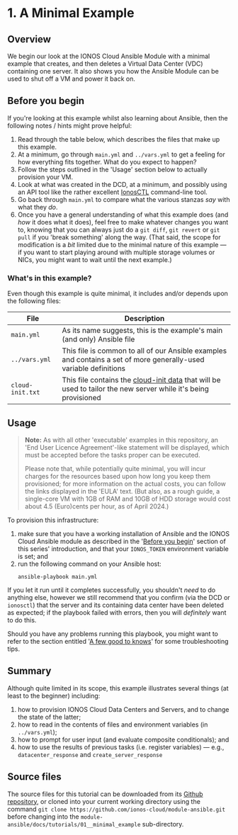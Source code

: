 # 1. A Minimal Example

## Overview
We begin our look at the IONOS Cloud Ansible Module with a minimal example that creates, and then deletes a Virtual Data Center (VDC) containing one server. It also shows you how the Ansible Module can be used to shut off a VM and power it back on.



## Before you begin
If you're looking at this example whilst also learning about Ansible, then the following notes / hints might prove helpful:

1. Read through the table below, which describes the files that make up this example.
2. At a minimum, go through `main.yml` and `../vars.yml` to get a feeling for how everything fits together. What do you expect to happen?
3. Follow the steps outlined in the 'Usage' section below to actually provision your VM.
4. Look at what was created in the DCD, at a minimum, and possibly using an API tool like the rather excellent [IonosCTL](https://docs.ionos.com/cli-ionosctl) command-line tool.
5. Go back through `main.yml` to compare what the various stanzas _say_ with what they _do_.
6. Once you have a general understanding of what this example does (and _how_ it does what it does), feel free to make whatever changes you want to, knowing that you can always just do a `git diff`, `git revert` or `git pull` if you 'break something' along the way. (That said, the scope for modification is a _bit_ limited due to the minimal nature of this example — if you want to start playing around with multiple storage volumes or NICs, you might want to wait until the next example.)



### What's in this example?
Even though this example is quite minimal, it includes and/or depends upon the following files:

| File                | Description                                                                                                          |
| ---                 | ---                                                                                                                  |
| `main.yml`          | As its name suggests, this is the example's main (and only) Ansible file                                             |
| `../vars.yml`       | This file is common to all of our Ansible examples and contains a set of more generally-used variable definitions    |
| `cloud-init.txt`    | This file contains the [cloud-init data](https://docs.ionos.com/cloud/compute-engine/virtual-servers/how-tos/boot-cloud-init) that will be used to tailor the new server while it's being provisioned    |




## Usage
> **Note:** As with all other 'executable' examples in this repository, an 'End User Licence Agreement'-like statement will be displayed, which must be accepted before the tasks proper can be executed.
>
> Please note that, while potentially quite minimal, you will incur charges for the resources based upon how long you keep them provisioned; for more information on the actual costs, you can follow the links displayed in the 'EULA' text. (But also, as a rough guide, a single-core VM with 1GB of RAM and 10GB of HDD storage would cost about 4.5 (Euro)cents per hour, as of April 2024.)

To provision this infrastructure:

1. make sure that you have a working installation of Ansible and the IONOS Cloud Ansible module as described in the '[Before you begin](../README.md#before-you-begin)' section of this series' introduction, and that your `IONOS_TOKEN` environment variable is set; and
2. run the following command on your Ansible host:
   ```
   ansible-playbook main.yml
   ```

If you let it run until it completes successfully, you shouldn't _need_ to do anything else, however we still recommend that you confirm (via the DCD or `ionosctl`) that the server and its containing data center have been deleted as expected; if the playbook failed with errors, then you will _definitely_ want to do this.


Should you have any problems running this playbook, you might want to refer to the section entitled '[A few good to knows](../README.md#a-few-good-to-knows)' for some troubleshooting tips.




## Summary
Although quite limited in its scope, this example illustrates several things (at least to the beginner) including:

1. how to provision IONOS Cloud Data Centers and Servers, and to change the state of the latter;
2. how to read in the contents of files and environment variables (in `../vars.yml`);
3. how to prompt for user input (and evaluate composite conditionals); and
4. how to use the results of previous tasks (i.e. register variables) — e.g., `datacenter_response` and `create_server_response`




## Source files
The source files for this tutorial can be downloaded from its [Github repository](https://github.com/ionos-cloud/module-ansible/tree/master/docs), or cloned into your current working directory using the command `git clone https://github.com/ionos-cloud/module-ansible.git` before changing into the `module-ansible/docs/tutorials/01__minimal_example` sub-directory.
